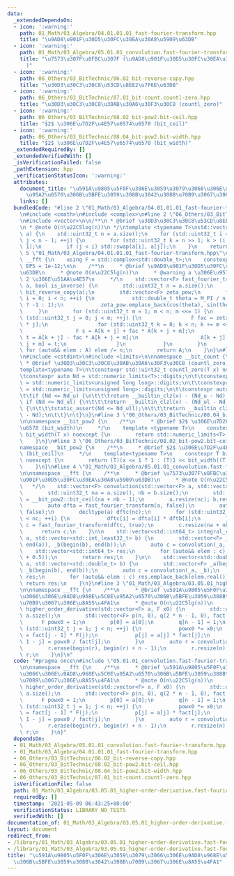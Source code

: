 ```yaml
---
data:
  _extendedDependsOn:
  - icon: ':warning:'
    path: 01_Math/03_Algebra/04.01.01.01_fast-fourier-transform.hpp
    title: "\u9AD8\u901F\u30D5\u30FC\u30EA\u30A8\u5909\u63DB"
  - icon: ':warning:'
    path: 01_Math/03_Algebra/05.01.01_convolution.fast-fourier-transform.hpp
    title: "\u7573\u307F\u8FBC\u307F (\u9AD8\u901F\u30D5\u30FC\u30EA\u30A8\u5909\u63DB\
      )"
  - icon: ':warning:'
    path: 06_Others/03_BitTechnic/06.02_bit-reverse-copy.hpp
    title: "\u30D3\u30C3\u30C8\u53CD\u8EE2\u7F6E\u63DB"
  - icon: ':warning:'
    path: 06_Others/03_BitTechnic/07.01_bit-count.countl-zero.hpp
    title: "\u30D3\u30C3\u30C8\u30AB\u30A6\u30F3\u30C8 (countl_zero)"
  - icon: ':warning:'
    path: 06_Others/03_BitTechnic/08.02_bit-pow2.bit-ceil.hpp
    title: "$2$ \u306E\u7D2F\u4E57\u6574\u6570 (bit_ceil)"
  - icon: ':warning:'
    path: 06_Others/03_BitTechnic/08.04_bit-pow2.bit-width.hpp
    title: "$2$ \u306E\u7D2F\u4E57\u6574\u6570 (bit_width)"
  _extendedRequiredBy: []
  _extendedVerifiedWith: []
  _isVerificationFailed: false
  _pathExtension: hpp
  _verificationStatusIcon: ':warning:'
  attributes:
    document_title: "\u591A\u9805\u5F0F\u306E\u3059\u3079\u3066\u306E\u9AD8\u968E\u5C0E\
      \u95A2\u6570\u306B\u5BFE\u3059\u308B\u3042\u308B\u70B9\u3067\u306E\u8A55\u4FA1"
    links: []
  bundledCode: "#line 2 \"01_Math/03_Algebra/04.01.01.01_fast-fourier-transform.hpp\"\
    \n#include <cmath>\n#include <complex>\n#line 2 \"06_Others/03_BitTechnic/06.02_bit-reverse-copy.hpp\"\
    \n#include <vector>\n\n/**\n * @brief \u30D3\u30C3\u30C8\u53CD\u8EE2\u7F6E\u63DB\
    \n * @note O(n\u22C5log(n))\n */\ntemplate <typename T>\nstd::vector<T> bit_reverse_copy(std::vector<T>\
    \ a) {\n    std::uint32_t n = a.size();\n    for (std::uint32_t i = 0, j = 1;\
    \ j < n - 1; ++j) {\n        for (std::uint32_t k = n >> 1; k > (i ^= k); k >>=\
    \ 1);\n        if (j < i) std::swap(a[i], a[j]);\n    }\n    return a;\n}\n#line\
    \ 5 \"01_Math/03_Algebra/04.01.01.01_fast-fourier-transform.hpp\"\n\nnamespace\
    \ __fft {\n    using F = std::complex<std::double_t>;\n    constexpr std::double_t\
    \ EPS = 1e-12;\n\n    /**\n     * @brief \u9AD8\u901F\u30D5\u30FC\u30EA\u30A8\u5909\
    \u63DB\n     * @note O(n\u22C5lg(n))\n     * @warning a \u306E\u9577\u3055\u306F\
    \ 2 \u306E\u51AA\u4E57\n     */\n    std::vector<F> fast_fourier_transform(std::vector<F>\
    \ a, bool is_inverse) {\n        std::uint32_t n = a.size();\n        auto A =\
    \ bit_reverse_copy(a);\n        std::vector<F> zeta_pow;\n        for (std::uint32_t\
    \ i = 0; i < n; ++i) {\n            std::double_t theta = M_PI / n * i * (is_inverse\
    \ ? -1 : 1);\n            zeta_pow.emplace_back(cos(theta), sin(theta));\n   \
    \     }\n        for (std::uint32_t m = 1; m < n; m <<= 1) {\n            for\
    \ (std::uint32_t j = 0; j < m; ++j) {\n                F fac = zeta_pow[n / m\
    \ * j];\n                for (std::uint32_t k = 0; k < n; k += m << 1) {\n   \
    \                 F s = A[k + j] + fac * A[k + j + m];\n                    F\
    \ t = A[k + j] - fac * A[k + j + m];\n                    A[k + j] = s; A[k +\
    \ j + m] = t;\n                }\n            }\n        }\n        if (is_inverse)\
    \ for (auto&& elem : A) elem /= n;\n        return A;\n    }\n}\n#line 2 \"06_Others/03_BitTechnic/07.01_bit-count.countl-zero.hpp\"\
    \n#include <cstdint>\n#include <limits>\n\nnamespace __bit_count {\n\t/**\n\t\
    \ * @brief \u30D3\u30C3\u30C8\u30AB\u30A6\u30F3\u30C8 (countl_zero)\n\t */\n\t\
    template<typename T>\n\tconstexpr std::uint32_t countl_zero(T x) noexcept {\n\t\
    \tconstexpr auto Nd = std::numeric_limits<T>::digits;\n\t\tconstexpr auto Nd_ull\
    \ = std::numeric_limits<unsigned long long>::digits;\n\t\tconstexpr auto Nd_ul\
    \ = std::numeric_limits<unsigned long>::digits;\n\t\tconstexpr auto Nd_u = std::numeric_limits<unsigned>::digits;\n\
    \t\tif (Nd <= Nd_u) {\n\t\t\treturn __builtin_clz(x) - (Nd_u - Nd);\n\t\t} else\
    \ if (Nd <= Nd_ul) {\n\t\t\treturn __builtin_clzl(x) - (Nd_ul - Nd);\n\t\t} else\
    \ {\n\t\t\tstatic_assert(Nd <= Nd_ull);\n\t\t\treturn __builtin_clzll(x) - (Nd_ull\
    \ - Nd);\n\t\t}\n\t}\n}\n#line 3 \"06_Others/03_BitTechnic/08.04_bit-pow2.bit-width.hpp\"\
    \n\nnamespace __bit_pow2 {\n    /**\n     * @brief $2$ \u306E\u7D2F\u4E57\u6574\
    \u6570 (bit_width)\n     */\n    template <typename T>\n    constexpr std::uint32_t\
    \ bit_width(T x) noexcept {\n        return std::numeric_limits<T>::digits - __bit_count::countl_zero(x);\n\
    \    }\n}\n#line 3 \"06_Others/03_BitTechnic/08.02_bit-pow2.bit-ceil.hpp\"\n\n\
    namespace __bit_pow2 {\n    /**\n     * @brief $2$ \u306E\u7D2F\u4E57\u6574\u6570\
    \ (bit_ceil)\n     */\n    template<typename T>\n    constexpr T bit_ceil(T x)\
    \ noexcept {\n        return (T)(x <= 1 ? 1 : (T)1 << bit_width((T)(x - 1)));\n\
    \    }\n}\n#line 4 \"01_Math/03_Algebra/05.01.01_convolution.fast-fourier-transform.hpp\"\
    \n\nnamespace __fft {\n    /**\n     * @brief \u7573\u307F\u8FBC\u307F (\u9AD8\
    \u901F\u30D5\u30FC\u30EA\u30A8\u5909\u63DB)\n     * @note O(n\u22C5lg(n))\n  \
    \   */\n    std::vector<F> convolution(std::vector<F> a, std::vector<F> b) {\n\
    \        std::uint32_t na = a.size(), nb = b.size();\n        std::uint32_t nc\
    \ = __bit_pow2::bit_ceil(na + nb - 1);\n        a.resize(nc); b.resize(nc);\n\
    \        auto dfta = fast_fourier_transform(a, false);\n        auto dftb = fast_fourier_transform(b,\
    \ false);\n        decltype(a) dftc(nc);\n        for (std::uint32_t i = 0; i\
    \ < nc; ++i) {\n            dftc[i] = dfta[i] * dftb[i];\n        }\n        auto\
    \ c = fast_fourier_transform(dftc, true);\n        c.resize(na + nb - 1);\n  \
    \      return c;\n    }\n\n    std::vector<std::int64_t> integral_convolution(std::vector<std::int_least32_t>\
    \ a, std::vector<std::int_least32_t> b) {\n        std::vector<F> _a(begin(a),\
    \ end(a)), _b(begin(b), end(b));\n        auto c = convolution(_a, _b);\n    \
    \    std::vector<std::int64_t> res;\n        for (auto&& elem : c) res.emplace_back(std::floor(elem.real()\
    \ + 0.5));\n        return res;\n    }\n\n    std::vector<std::double_t> real_convolution(std::vector<std::double_t>\
    \ a, std::vector<std::double_t> b) {\n        std::vector<F> _a(begin(a), end(a)),\
    \ _b(begin(b), end(b));\n        auto c = convolution(_a, _b);\n        std::vector<std::double_t>\
    \ res;\n        for (auto&& elem : c) res.emplace_back(elem.real());\n       \
    \ return res;\n    }\n}\n#line 3 \"01_Math/03_Algebra/03.05.01_higher-order-derivative.fast-fourier-transform.hpp\"\
    \n\nnamespace __fft {\n    /**\n     * @brief \u591A\u9805\u5F0F\u306E\u3059\u3079\
    \u3066\u306E\u9AD8\u968E\u5C0E\u95A2\u6570\u306B\u5BFE\u3059\u308B\u3042\u308B\
    \u70B9\u3067\u306E\u8A55\u4FA1\n     * @note O(n\u22C5lg(n))\n     */\n    std::vector<F>\
    \ higher_order_derivative(std::vector<F> a, F x0) {\n        std::uint32_t n =\
    \ a.size();\n        std::vector<F> p(n, 0), q(2 * n - 1, 0), fact(n, 1);\n  \
    \      F powx0 = 1;\n        p[0] = a[0];\n        q[n - 1] = 1;\n        for\
    \ (std::uint32_t j = 1; j < n; ++j) {\n            powx0 *= x0;\n            fact[j]\
    \ = fact[j - 1] * F(j);\n            p[j] = a[j] * fact[j];\n            q[n -\
    \ 1 - j] = powx0 / fact[j];\n        }\n        auto r = convolution(p, q);\n\
    \        r.erase(begin(r), begin(r) + n - 1);\n        r.resize(n);\n        return\
    \ r;\n    }\n}\n"
  code: "#pragma once\n#include \"05.01.01_convolution.fast-fourier-transform.hpp\"\
    \n\nnamespace __fft {\n    /**\n     * @brief \u591A\u9805\u5F0F\u306E\u3059\u3079\
    \u3066\u306E\u9AD8\u968E\u5C0E\u95A2\u6570\u306B\u5BFE\u3059\u308B\u3042\u308B\
    \u70B9\u3067\u306E\u8A55\u4FA1\n     * @note O(n\u22C5lg(n))\n     */\n    std::vector<F>\
    \ higher_order_derivative(std::vector<F> a, F x0) {\n        std::uint32_t n =\
    \ a.size();\n        std::vector<F> p(n, 0), q(2 * n - 1, 0), fact(n, 1);\n  \
    \      F powx0 = 1;\n        p[0] = a[0];\n        q[n - 1] = 1;\n        for\
    \ (std::uint32_t j = 1; j < n; ++j) {\n            powx0 *= x0;\n            fact[j]\
    \ = fact[j - 1] * F(j);\n            p[j] = a[j] * fact[j];\n            q[n -\
    \ 1 - j] = powx0 / fact[j];\n        }\n        auto r = convolution(p, q);\n\
    \        r.erase(begin(r), begin(r) + n - 1);\n        r.resize(n);\n        return\
    \ r;\n    }\n}"
  dependsOn:
  - 01_Math/03_Algebra/05.01.01_convolution.fast-fourier-transform.hpp
  - 01_Math/03_Algebra/04.01.01.01_fast-fourier-transform.hpp
  - 06_Others/03_BitTechnic/06.02_bit-reverse-copy.hpp
  - 06_Others/03_BitTechnic/08.02_bit-pow2.bit-ceil.hpp
  - 06_Others/03_BitTechnic/08.04_bit-pow2.bit-width.hpp
  - 06_Others/03_BitTechnic/07.01_bit-count.countl-zero.hpp
  isVerificationFile: false
  path: 01_Math/03_Algebra/03.05.01_higher-order-derivative.fast-fourier-transform.hpp
  requiredBy: []
  timestamp: '2021-05-09 06:43:25+00:00'
  verificationStatus: LIBRARY_NO_TESTS
  verifiedWith: []
documentation_of: 01_Math/03_Algebra/03.05.01_higher-order-derivative.fast-fourier-transform.hpp
layout: document
redirect_from:
- /library/01_Math/03_Algebra/03.05.01_higher-order-derivative.fast-fourier-transform.hpp
- /library/01_Math/03_Algebra/03.05.01_higher-order-derivative.fast-fourier-transform.hpp.html
title: "\u591A\u9805\u5F0F\u306E\u3059\u3079\u3066\u306E\u9AD8\u968E\u5C0E\u95A2\u6570\
  \u306B\u5BFE\u3059\u308B\u3042\u308B\u70B9\u3067\u306E\u8A55\u4FA1"
---
```

